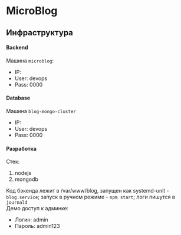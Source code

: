 # MicroBlog
## Инфраструктура
#### Backend
Машина `microblog`:
- IP:
- User: devops
- Pass: 0000
#### Database
Машина `blog-mongo-cluster`
- IP:
- User: devops
- Pass: 0000
#### Разработка
Стек:
1) nodejs
2) mongodb

Код бэкенда лежит в /var/www/blog, запущен как systemd-unit - `blog.service`; запуск в ручном режиме - `npm start`; логи пишутся в `journald`\
Демо доступ к админке:
- Логин: admin
- Пароль: admin123
